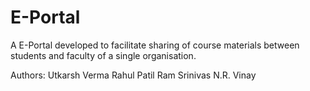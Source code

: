 # E-Portal

A E-Portal developed to facilitate sharing of course materials between students and faculty of a single organisation.

Authors: Utkarsh Verma
         Rahul Patil
         Ram Srinivas
         N.R. Vinay
